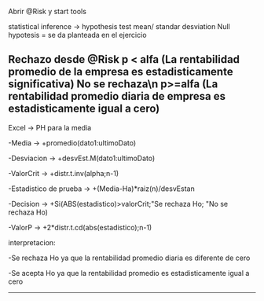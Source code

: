 Abrir @Risk y start tools

statistical inference -> hypothesis test mean/ 
standar desviation
Null hypotesis = se da planteada en el ejercicio

Rechazo desde @Risk
p < alfa (La rentabilidad promedio de la empresa es estadisticamente significativa)
No se rechaza\n
p>=alfa (La rentabilidad promedio diaria de empresa es estadisticamente igual a cero)
------------------------------------------------------------------------------------------------
Excel -> PH para la media

-Media -> +promedio(dato1:ultimoDato)

-Desviacion -> +desvEst.M(dato1:ultimoDato)

-ValorCrit -> +distr.t.inv(alpha;n-1)

-Estadistico de prueba -> +(Media-Ha)*raiz(n)/desvEstan

-Decision -> +Si(ABS(estadistico)>valorCrit;"Se rechaza Ho; "No se rechaza Ho)

-ValorP -> +2*distr.t.cd(abs(estadistico);n-1)

interpretacion:

-Se rechaza Ho ya que la rentabilidad promedio diaria es diferente de cero

-Se acepta Ho ya que la rentabilidad promedio es estadisticamente igual a cero

--------------------------------------------------------------------------------------------------